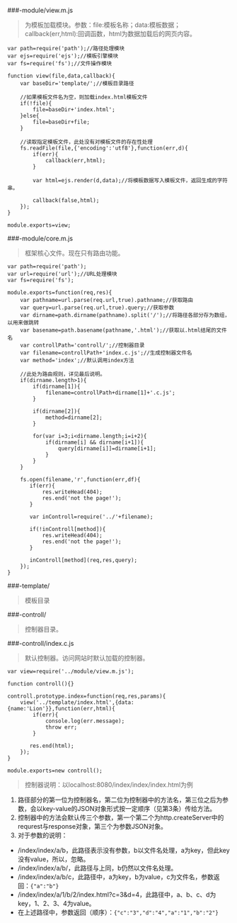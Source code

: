###-module/view.m.js
>为模板加载模块。参数：file:模板名称；data:模板数据；callback(err,html):回调函数，html为数据加载后的网页内容。

```
var path=require('path');//路径处理模块
var ejs=require('ejs');//模板引擎模块
var fs=require('fs');//文件操作模块

function view(file,data,callback){
    var baseDir='template/';//模板目录路径
    
    //如果模板文件名为空，则加载index.html模板文件
    if(!file){
        file=baseDir+'index.html';   
    }else{
        file=baseDir+file;   
    }
    
    //读取指定模板文件，此处没有对模板文件的存在性处理
    fs.readFile(file,{'encoding':'utf8'},function(err,d){
        if(err){
            callback(err,html);
        }
        
        var html=ejs.render(d,data);//将模板数据写入模板文件，返回生成的字符串。
    
        callback(false,html);
    });
}

module.exports=view;
```

###-module/core.m.js
>框架核心文件。现在只有路由功能。

```
var path=require('path');
var url=require('url');//URL处理模块
var fs=require('fs');

module.exports=function(req,res){
    var pathname=url.parse(req.url,true).pathname;//获取路由
    var query=url.parse(req.url,true).query;//获取参数
    var dirname=path.dirname(pathname).split('/');//将路径各部分存为数组，以用来做跳转
    var basename=path.basename(pathname,'.html');//获取以.html结尾的文件名
    var controllPath='controll/';//控制器目录
    var filename=controllPath+'index.c.js';//生成控制器文件名
    var method='index';//默认调用index方法
    
    //此处为路由规则，详见最后说明。
    if(dirname.length>1){
        if(dirname[1]){
            filename=controllPath+dirname[1]+'.c.js';
        }
        
        if(dirname[2]){
            method=dirname[2];
        }
        
        for(var i=3;i<dirname.length;i=i+2){
            if(dirname[i] && dirname[i+1]){
                query[dirname[i]]=dirname[i+1];
            }
        }
    }
    
    fs.open(filename,'r',function(err,df){
       if(err){
           res.writeHead(404);
           res.end('not the page!');
       }
       
       var inControll=require('../'+filename);
       
       if(!inControll[method]){
           res.writeHead(404);
           res.end('not the page!');
       }
       
       inControll[method](req,res,query);
    });
}
```

###-template/
>模板目录

###-controll/
>控制器目录。

###-controll/index.c.js
>默认控制器。访问网站时默认加载的控制器。

```
var view=require('../module/view.m.js');

function controll(){}

controll.prototype.index=function(req,res,params){
    view('../template/index.html',{data:{name:'Lion'}},function(err,html){
        if(err){
            console.log(err.message);
            throw err;
        }
       
       res.end(html);
    });    
}

module.exports=new controll();

```

>控制器说明：以localhost:8080/index/index/index.html为例

1. 路径部分的第一位为控制器名，第二位为控制器中的方法名，第三位之后为参数，会以key-value的JSON对象形式按一定顺序（见第3条）传给方法。
2. 控制器中的方法会默认传三个参数，第一个第二个为http.createServer中的requrest与response对象，第三个为参数JSON对象。
3. 对于参数的说明：

+ /index/index/a/b，此路径表示没有参数，b以文件名处理，a为key，但此key没有value，所以，忽略。
+ /index/index/a/b/，此路径与上同，b仍然以文件名处理。
+ /index/index/a/b/c，此路径中，a为key，b为value，c为文件名，参数返回：```{"a":"b"}```
+ /index/index/a/1/b/2/index.html?c=3&d=4，此路径中，a、b、c、d为key，1、2、3、4为value。
+ 在上述路径中，参数返回（顺序）：```{"c":"3","d":"4","a":"1","b":"2"}```